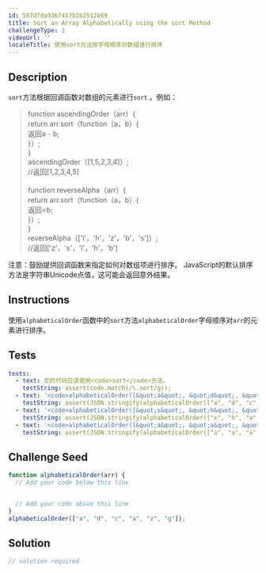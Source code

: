 ```yaml
---
id: 587d7da9367417b2b2512b69
title: Sort an Array Alphabetically using the sort Method
challengeType: 1
videoUrl: ''
localeTitle: 使用sort方法按字母顺序对数组进行排序
---
```


## Description
<section id="description"> <code>sort</code>方法根据回调函数对数组的元素进行<code>sort</code> 。例如： <blockquote> function ascendingOrder（arr）{ <br> return arr.sort（function（a，b）{ <br>返回a  -  b; <br> }）; <br> } <br> ascendingOrder（[1,5,2,3,4]）; <br> //返回[1,2,3,4,5] <br><br> function reverseAlpha（arr）{ <br> return arr.sort（function（a，b）{ <br>返回&lt;b; <br> }）; <br> } <br> reverseAlpha（[&#39;l&#39;，&#39;h&#39;，&#39;z&#39;，&#39;b&#39;，&#39;s&#39;]）; <br> //返回[&#39;z&#39;，&#39;s&#39;，&#39;l&#39;，&#39;h&#39;，&#39;b&#39;] </blockquote>注意：鼓励提供回调函数来指定如何对数组项进行排序。 JavaScript的默认排序方法是字符串Unicode点值，这可能会返回意外结果。 </section>

## Instructions
<section id="instructions">使用<code>alphabeticalOrder</code>函数中的<code>sort</code>方法<code>alphabeticalOrder</code>字母顺序对<code>arr</code>的元素进行排序。 </section>

## Tests
<section id='tests'>

```yml
tests:
  - text: 您的代码应该使用<code>sort</code>方法。
    testString: assert(code.match(/\.sort/g));
  - text: '<code>alphabeticalOrder([&quot;a&quot;, &quot;d&quot;, &quot;c&quot;, &quot;a&quot;, &quot;z&quot;, &quot;g&quot;])</code>应返回<code>[&quot;a&quot;, &quot;a&quot;, &quot;c&quot;, &quot;d&quot;, &quot;g&quot;, &quot;z&quot;]</code> 。'
    testString: assert(JSON.stringify(alphabeticalOrder(["a", "d", "c", "a", "z", "g"])) === JSON.stringify(["a", "a", "c", "d", "g", "z"]));
  - text: '<code>alphabeticalOrder([&quot;x&quot;, &quot;h&quot;, &quot;a&quot;, &quot;m&quot;, &quot;n&quot;, &quot;m&quot;])</code>应返回<code>[&quot;a&quot;, &quot;h&quot;, &quot;m&quot;, &quot;m&quot;, &quot;n&quot;, &quot;x&quot;]</code> 。'
    testString: assert(JSON.stringify(alphabeticalOrder(["x", "h", "a", "m", "n", "m"])) === JSON.stringify(["a", "h", "m", "m", "n", "x"]));
  - text: '<code>alphabeticalOrder([&quot;a&quot;, &quot;a&quot;, &quot;a&quot;, &quot;a&quot;, &quot;x&quot;, &quot;t&quot;])</code>应返回<code>[&quot;a&quot;, &quot;a&quot;, &quot;a&quot;, &quot;a&quot;, &quot;t&quot;, &quot;x&quot;]</code> 。'
    testString: assert(JSON.stringify(alphabeticalOrder(["a", "a", "a", "a", "x", "t"])) === JSON.stringify(["a", "a", "a", "a", "t", "x"]));

```

</section>

## Challenge Seed
<section id='challengeSeed'>

<div id='js-seed'>

```js
function alphabeticalOrder(arr) {
  // Add your code below this line


  // Add your code above this line
}
alphabeticalOrder(["a", "d", "c", "a", "z", "g"]);

```

</div>



</section>

## Solution
<section id='solution'>

```js
// solution required
```
</section>
